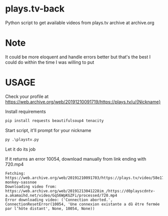# plays.tv-back
Python script to get available videos from plays.tv archive at archive.org

# Note
It could be more eloquent and handle errors better but that's the best I could do within the time I was willing to put

# USAGE
Check your profile at https://web.archive.org/web/20191210091719/https://plays.tv/u/{Nickname}

Install requirements
```cmd
pip install requests beautifulsoup4 tenacity
```

Start script, it'll prompt for your nickname
```cmd
py .\playstv.py
```

Let it do its job

If it returns an error 10054, download manually from link ending with 720.mp4
```log
Fetching: https://web.archive.org/web/20191210091703/https://plays.tv/video/58e17174924e56e78a/full-monkey-sassnoe
Downloading video from: https://web.archive.org/web/20191213041228im_/https://d0playscdntv-a.akamaihd.net/video/GqS6WpKGZFi/processed/720.mp4
Error downloading video: ('Connection aborted.', ConnectionResetError(10054, 'Une connexion existante a dû être fermée par l’hôte distant', None, 10054, None))
```
